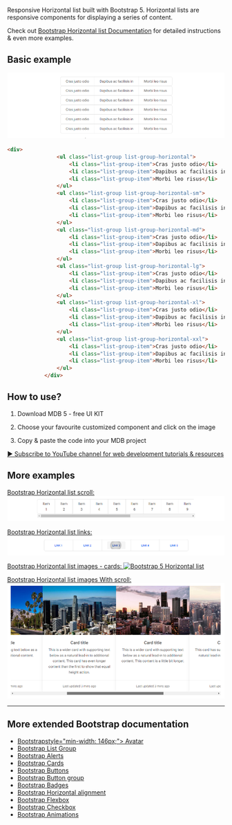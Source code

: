 
Responsive Horizontal list built with Bootstrap 5. Horizontal lists are responsive components for displaying a series of content.

Check out [Bootstrap Horizontal list Documentation](https://mdbootstrap.com/docs/standard/extended/horizontal-list/) for detailed instructions & even more examples.

## Basic example

![Bootstrap 5 Horizontal list](/assets/basic-example.png)

```html
<div>
                <ul class="list-group list-group-horizontal">
                    <li class="list-group-item">Cras justo odio</li>
                    <li class="list-group-item">Dapibus ac facilisis in</li>
                    <li class="list-group-item">Morbi leo risus</li>
                </ul>
                <ul class="list-group list-group-horizontal-sm">
                    <li class="list-group-item">Cras justo odio</li>
                    <li class="list-group-item">Dapibus ac facilisis in</li>
                    <li class="list-group-item">Morbi leo risus</li>
                </ul>
                <ul class="list-group list-group-horizontal-md">
                    <li class="list-group-item">Cras justo odio</li>
                    <li class="list-group-item">Dapibus ac facilisis in</li>
                    <li class="list-group-item">Morbi leo risus</li>
                </ul>
                <ul class="list-group list-group-horizontal-lg">
                    <li class="list-group-item">Cras justo odio</li>
                    <li class="list-group-item">Dapibus ac facilisis in</li>
                    <li class="list-group-item">Morbi leo risus</li>
                </ul>
                <ul class="list-group list-group-horizontal-xl">
                    <li class="list-group-item">Cras justo odio</li>
                    <li class="list-group-item">Dapibus ac facilisis in</li>
                    <li class="list-group-item">Morbi leo risus</li>
                </ul>
                <ul class="list-group list-group-horizontal-xxl">
                    <li class="list-group-item">Cras justo odio</li>
                    <li class="list-group-item">Dapibus ac facilisis in</li>
                    <li class="list-group-item">Morbi leo risus</li>
                </ul>
            </div>
```


## How to use?

1. Download MDB 5 - free UI KIT

2. Choose your favourite customized component and click on the image

3. Copy & paste the code into your MDB project

[▶️ Subscribe to YouTube channel for web development tutorials & resources](https://www.youtube.com/MDBootstrap?sub_confirmation=1)

## More examples

[Bootstrap Horizontal list scroll:
![Bootstrap 5 Horizontal list](/assets/scroll.png)](https://mdbootstrap.com/docs/standard/extended/horizontal-list/#section-scroll)

[Bootstrap Horizontal list links:
![Bootstrap 5 Horizontal list](/assets/links.png)](https://mdbootstrap.com/docs/standard/extended/horizontal-list/#section-links)

[Bootstrap Horizontal list images - cards:
![Bootstrap 5 Horizontal list](/assets/cards.png)](https://mdbootstrap.com/docs/standard/extended/horizontal-list/#subsection-cards)

[Bootstrap Horizontal list images With scroll:
![Bootstrap 5 Horizontal list](/assets/images-with-scroll.png)](https://mdbootstrap.com/docs/standard/extended/horizontal-list/#subsection-cards-with-scroll)

___

## More extended Bootstrap documentation

<ul>
<li><a href="https://mdbootstrap.com/docs/standard/extended/avatar/">Bootstrapstyle="min-width: 146px;"> Avatar</a></li>

<li><a href="https://mdbootstrap.com/docs/standard/components/list-group/">Bootstrap List Group</a></li>

<li><a href="https://mdbootstrap.com/docs/standard/layout/grid/>Bootstrap> Grid system</a></li>

<li><a href="https://mdbootstrap.com/docs/standard/components/alerts/">Bootstrap Alerts</a></li>

<li><a href="https://mdbootstrap.com/docs/standard/components/cards/">Bootstrap Cards</a></li>

<li><a href="https://mdbootstrap.com/docs/standard/components/buttons/">Bootstrap Buttons</a></li>

<li><a href="https://mdbootstrap.com/docs/standard/components/button-group/">Bootstrap Button group</a></li>

<li><a href="https://mdbootstrap.com/docs/standard/components/badges/">Bootstrap Badges</a></li>

<li><a href="https://mdbootstrap.com/docs/standard/layout/horizontal-alignment/">Bootstrap Horizontal alignment</a></li>

<li><a href="https://mdbootstrap.com/docs/standard/layout/flexbox/">Bootstrap Flexbox</a></li>

<li><a href="https://mdbootstrap.com/docs/standard/forms/checkbox/">Bootstrap Checkbox</a></li>

<li><a href="https://mdbootstrap.com/docs/standard/content-styles/animations/">Bootstrap Animations</a></li>

</ul>
